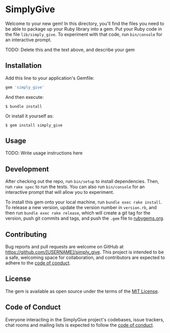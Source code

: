 # SimplyGive

Welcome to your new gem! In this directory, you'll find the files you need to be able to package up your Ruby library into a gem. Put your Ruby code in the file `lib/simply_give`. To experiment with that code, run `bin/console` for an interactive prompt.

TODO: Delete this and the text above, and describe your gem

## Installation

Add this line to your application's Gemfile:

```ruby
gem 'simply_give'
```

And then execute:

    $ bundle install

Or install it yourself as:

    $ gem install simply_give

## Usage

TODO: Write usage instructions here

## Development

After checking out the repo, run `bin/setup` to install dependencies. Then, run `rake spec` to run the tests. You can also run `bin/console` for an interactive prompt that will allow you to experiment.

To install this gem onto your local machine, run `bundle exec rake install`. To release a new version, update the version number in `version.rb`, and then run `bundle exec rake release`, which will create a git tag for the version, push git commits and tags, and push the `.gem` file to [rubygems.org](https://rubygems.org).

## Contributing

Bug reports and pull requests are welcome on GitHub at https://github.com/[USERNAME]/simply_give. This project is intended to be a safe, welcoming space for collaboration, and contributors are expected to adhere to the [code of conduct](https://github.com/[USERNAME]/simply_give/blob/master/CODE_OF_CONDUCT.md).


## License

The gem is available as open source under the terms of the [MIT License](https://opensource.org/licenses/MIT).

## Code of Conduct

Everyone interacting in the SimplyGive project's codebases, issue trackers, chat rooms and mailing lists is expected to follow the [code of conduct](https://github.com/[USERNAME]/simply_give/blob/master/CODE_OF_CONDUCT.md).

